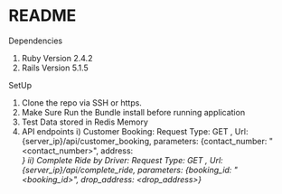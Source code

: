 # README

Dependencies
 1. Ruby Version 2.4.2
 2. Rails Version 5.1.5

 SetUp
 1. Clone the repo via SSH or https.
 2. Make Sure Run the Bundle install before running application
 3. Test Data stored in Redis Memory
 4. API endpoints
  i) Customer Booking: Request Type: GET , Url: {server_ip}/api/customer_booking, parameters: {contact_number: "<contact_number>", address: <address>}
  ii) Complete Ride by Driver: Request Type: GET , Url: {server_ip}/api/complete_ride, parameters: {booking_id: "<booking_id>", drop_address: <drop_address>} 
